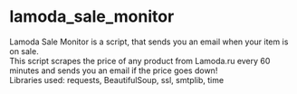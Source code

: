 # lamoda_sale_monitor  
Lamoda Sale Monitor is a script, that sends you an email when your item is on sale.  
This script scrapes the price of any product from Lamoda.ru every 60 minutes and sends you an email if the price goes down!  
Libraries used: requests, BeautifulSoup, ssl, smtplib, time
